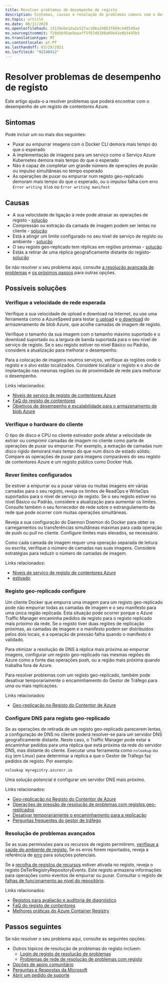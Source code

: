 ```yaml
---
title: Resolver problemas de desempenho de registo
description: Sintomas, causas e resolução de problemas comuns com o desempenho de um registo
ms.topic: article
ms.date: 08/11/2020
ms.openlocfilehash: 15129ebe1da2e52fac106a34863f609c440549ad
ms.sourcegitcommit: f28ebb95ae9aaaff3f87d8388a09b41e0b3445b5
ms.translationtype: MT
ms.contentlocale: pt-PT
ms.lasthandoff: 03/29/2021
ms.locfileid: "92148412"
---
```

# <a name="troubleshoot-registry-performance"></a>Resolver problemas de desempenho de registo

Este artigo ajuda-o a resolver problemas que poderá encontrar com o desempenho de um registo de contentores Azure. 

## <a name="symptoms"></a>Sintomas

Pode incluir um ou mais dos seguintes:

* Puxar ou empurrar imagens com o Docker CLI demora mais tempo do que o esperado
* A implementação de imagens para um serviço como o Serviço Azure Kubernetes demora mais tempo do que o esperado
* Não é capaz de completar um grande número de operações de puxão ou impulso simultâneas no tempo esperado
* As operações de puxar ou empurrar num registo geo-replicado demoram mais tempo do que o esperado, ou o impulso falha com erro `Error writing blob` ou `Error writing manifest`

## <a name="causes"></a>Causas

* A sua velocidade de ligação à rede pode atrasar as operações de registo - [solução](#check-expected-network-speed)
* Compressão ou extração da camada de imagem podem ser lentas no cliente - [solução](#check-client-hardware)  
* Está a atingir um limite configurado no seu nível de serviço de registo ou ambiente - [solução](#review-configured-limits)
* O seu registo geo-replicado tem réplicas em regiões próximas - [solução](#configure-geo-replicated-registry)
* Estás a retirar de uma réplica geograficamente distante do registo- [solução](#configure-dns-for-geo-replicated-registry)

Se não resolver o seu problema aqui, consulte [a resolução avançada de problemas](#advanced-troubleshooting) e [os próximos passos](#next-steps) para outras opções.

## <a name="potential-solutions"></a>Possíveis soluções

### <a name="check-expected-network-speed"></a>Verifique a velocidade de rede esperada

Verifique a sua velocidade de upload e download na Internet, ou use uma ferramenta como a AzureSpeed para testar [o upload](https://www.azurespeed.com/Azure/Uploadß) e [o download](https://www.azurespeed.com/Azure/Download) do armazenamento de blob Azure, que acolhe camadas de imagem de registo.

Verifique o tamanho da sua imagem com o tamanho máximo suportado e o download suportado ou a largura de banda suportada para o seu nível de serviço de registo. Se o seu registo estiver no nível Básico ou Padrão, considere a atualização para melhorar o desempenho. 

Para a colocação de imagens noutros serviços, verifique as regiões onde o registo e o alvo estão localizados. Considere localizar o registo e o alvo de implantação nas mesmas regiões ou de proximidade de rede para melhorar o desempenho.

Links relacionados:

* [Níveis de serviço de registo de contentores Azure](container-registry-skus.md)    
* [FaQ do registo de contentores](container-registry-faq.md)
* [Objetivos de desempenho e escalabilidade para o armazenamento de blob Azure](../storage/blobs/scalability-targets.md)

### <a name="check-client-hardware"></a>Verifique o hardware do cliente

O tipo de disco e CPU no cliente estivador pode afetar a velocidade de extrair ou comprimir camadas de imagem no cliente como parte de operações de puxar ou empurrar. Por exemplo, a extração de camadas num disco rígido demorará mais tempo do que num disco de estado sólido. Compare as operações de puxar para imagens comparáveis do seu registo de contentores Azure e um registo público como Docker Hub.

### <a name="review-configured-limits"></a>Rever limites configurados

Se estiver a empurrar ou a puxar várias ou muitas imagens em várias camadas para o seu registo, reveja os limites de ReadOps e WriteOps suportados para o nível de serviço de registo. Se o seu registo estiver no nível Básico ou Padrão, considere a atualização para aumentar os limites. Consulte também o seu fornecedor de rede sobre o estrangulamento da rede que pode ocorrer com muitas operações simultâneas. 

Reveja a sua configuração do Daemon Doemon do Docker para obter os carregamentos ou transferências simultâneas máximas para cada operação de push ou pull no cliente. Configure limites mais elevados, se necessário.

Como cada camada de imagem requer uma operação separada de leitura ou escrita, verifique o número de camadas nas suas imagens. Considere estratégias para reduzir o número de camadas de imagem.

Links relacionados:

* [Níveis de serviço de registo de contentores Azure](container-registry-skus.md)
* [estivado](https://docs.docker.com/engine/reference/commandline/dockerd/)

### <a name="configure-geo-replicated-registry"></a>Registo geo-replicado configure

Um cliente Docker que empurra uma imagem para um registo geo-replicado pode não empurrar todas as camadas de imagem e o seu manifesto para uma única região replicada. Esta situação pode ocorrer porque o Azure Traffic Manager encaminha pedidos de registo para o registo replicado mais próximo da rede. Se o registo tiver duas regiões de replicação próximas, as camadas de imagem e o manifesto podem ser distribuídos pelos dois locais, e a operação de pressão falha quando o manifesto é validado.

Para otimizar a resolução de DNS à réplica mais próxima ao empurrar imagens, configurar um registo geo-replicado nas mesmas regiões do Azure como a fonte das operações push, ou a região mais próxima quando trabalha fora de Azure.

Para resolver problemas com um registo geo-replicado, também pode desativar temporariamente o encaminhamento do Gestor de Tráfego para uma ou mais replicações.

Links relacionados:

* [Geo-replicação no Registo do Contentor de Azure](container-registry-geo-replication.md)

### <a name="configure-dns-for-geo-replicated-registry"></a>Configure DNS para registo geo-replicado

Se as operações de retirada de um registo geo-replicado parecerem lentas, a configuração de DNS no cliente poderá resolver-se para um servidor DNS geograficamente distante. Neste caso, o Traffic Manager pode estar a encaminhar pedidos para uma réplica que está próxima da rede do servidor DNS, mas distante do cliente. Executar uma ferramenta como `nslookup` ou `dig` (em Linux) para determinar a réplica a que o Gestor de Tráfego faz pedidos de registo. Por exemplo:

```console
nslookup myregistry.azurecr.io
```

Uma solução potencial é configurar um servidor DNS mais próximo.

Links relacionados:

* [Geo-replicação no Registo do Contentor de Azure](container-registry-geo-replication.md)
* [Operações de pressão de resolução de problemas com registos geo-replicados](container-registry-geo-replication.md#troubleshoot-push-operations-with-geo-replicated-registries)
* [Desativar temporariamente o encaminhamento para a replicação](container-registry-geo-replication.md#temporarily-disable-routing-to-replication)
* [Perguntas frequentes do gestor de tráfego](../traffic-manager/traffic-manager-faqs.md)

### <a name="advanced-troubleshooting"></a>Resolução de problemas avançados

Se as suas permissões para os recursos de registo permitirem, [verifique a saúde do ambiente de registo.](container-registry-check-health.md) Se os erros forem reportados, reveja a referência de [erro](container-registry-health-error-reference.md) para soluções potenciais.

Se a [recolha de registos de recursos](container-registry-diagnostics-audit-logs.md) estiver ativada no registo, reveja o registo DeTerRegistryRepositoryEvents. Este registo armazena informações para operações como eventos de empurrar ou puxar. Consultar o registo de [falhas de funcionamento ao nível do repositório](container-registry-diagnostics-audit-logs.md#repository-level-operation-failures). 

Links relacionados:

* [Registos para avaliação e auditoria de diagnóstico](container-registry-diagnostics-audit-logs.md)
* [FaQ do registo de contentores](container-registry-faq.md)
* [Melhores práticas do Azure Container Registry](container-registry-best-practices.md)

## <a name="next-steps"></a>Passos seguintes

Se não resolver o seu problema aqui, consulte as seguintes opções.

* Outros tópicos de resolução de problemas do registo incluem:
  * [Login de registo de resolução de problemas](container-registry-troubleshoot-login.md)
  * [Problemas de rede de resolução de problemas com registo](container-registry-troubleshoot-access.md)
* [Opções de apoio comunitário](https://azure.microsoft.com/support/community/)
* [Perguntas e Respostas da Microsoft](/answers/products/)
* [Abrir um pedido de suporte](https://azure.microsoft.com/support/create-ticket/)